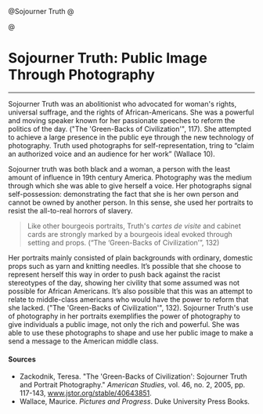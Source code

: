 @Sojourner Truth
@

@
# Sojourner Truth: Public Image Through Photography

***

Sojourner Truth was an abolitionist who advocated for woman's rights, universal suffrage, and the rights of African-Americans.  She was a powerful and moving speaker known for her passionate speeches to reform the politics of the day.  ("The 'Green-Backs of Civilization'", 117).  She attempted to achieve a large presence in the public eye through the new technology of photography.  Truth used photographs for self-representation, tring to “claim an authorized voice and an audience for her work” (Wallace 10).  

Sojourner truth was both black and a woman, a person with the least amount of influence in 19th century America. Photography was the medium through which she was able to give herself a voice.  Her photographs signal self-possession: demonstrating the fact that she is her own person and cannot be owned by another person. In this sense, she used her portraits to resist the all-to-real horrors of slavery. 


>Like other bourgeois portraits, Truth's *cartes de visite* and cabinet cards are strongly marked by a bourgeois ideal evoked through setting and props. 
(“The ‘Green-Backs of Civilization’”, 132)


Her portraits mainly consisted of plain backgrounds with ordinary, domestic props such as yarn and knitting needles.  It’s possible that she choose to represent herself this way in order to push back against the racist stereotypes of the day, showing her civility that some assumed was not possible for African Americans.  It’s also possible that this was an attempt to relate to middle-class americans who would have the power to reform that she lacked.  ("The 'Green-Backs of Civilization'", 132).  Sojourner Truth's use of photography in her portraits exemplifies the power of photography to give individuals a public image, not only the rich and powerful.  She was able to use these photographs to shape and use her public image to make a send a message to the American middle class.



[portrait1]:../img/9.png



#### Sources
- Zackodnik, Teresa. "The 'Green-Backs of Civilization': Sojourner Truth and Portrait Photography." *American Studies*, vol. 46, no. 2, 2005, pp. 117-143, www.jstor.org/stable/40643851. 
- Wallace, Maurice. *Pictures and Progress*. Duke University Press Books.